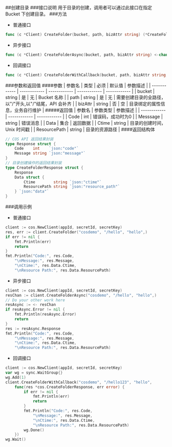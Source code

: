 ##创建目录
###接口说明
用于目录的创建，调用者可以通过此接口在指定 Bucket 下创建目录。
###方法
- 普通接口

```go
func (c *Client) CreateFolder(bucket, path, bizAttr string) (*CreateFolderResponse, error)
```

- 异步接口

```go
func (c *Client) CreateFolderAsync(bucket, path, bizAttr string) <-chan *CreateFolderAsyncResponse
```

- 回调接口

```go
func (c *Client) CreateFolderWithCallback(bucket, path, bizAttr string, callback func(*CreateFolderResponse, error))
```

###参数和返回值
####参数
| 参数名  | 类型  | 必须  | 默认值  | 参数描述  |
| ------------ | ------------ | ------------ | ------------ | ------------ |
| bucket  | string  | 是  | 无  | Bucket 名称  |
| path  | string  | 是  | 无  | 需要创建目录的全路径，以"/"开头,以"/"结尾，API 会补齐 |
| bizAttr  | string  | 否  | 空  | 目录绑定的属性信息，业务自行维护   |
#####返回值
| 参数名  | 参数类型  | 参数描述  |
| ------------ | ------------ | ------------ |
| Code  | int  | 错误码，成功时为0   |
| Messsage  | string  | 错误消息  |
| Data  |  集合 | 返回数据  |
| Ctime  | string  | 目录的创建时间，Unix 时间戳   |
| ResourcePath  | string  | 目录的资源路径   |
####返回结构体

```go
// COS API 返回结果封装
type Response struct {
	Code    int    `json:"code"`
	Message string `json:"message"`
}
// 目录创建操作的返回结果封装
type CreateFolderResponse struct {
	Response
	Data struct {
		Ctime        string `json:"ctime"`
		ResourcePath string `json:"resource_path"`
	} `json:"data"`
}
```

###调用示例
- 普通接口

```go
client := cos.NewClient(appId, secretId, secretKey)
res, err := client.CreateFolder("cosdemo", "/hello", "hello",)
if err != nil {
    fmt.Println(err)
    return
}
fmt.Println("Code:", res.Code,
    "\nMessage:", res.Message,
    "\nCtime:", res.Data.Ctime,
    "\nResource Path:", res.Data.ResourcePath)
```

- 异步接口

```go
client := cos.NewClient(appId, secretId, secretKey)
resChan := client.CreateFolderAsync("cosdemo", "/hello", "hello",)
// Do your other work here
resAsync := <- resChan
if resAsync.Error != nil {
    fmt.Println(resAsync.Error)
    return
}
res := resAsync.Response
fmt.Println("Code:", res.Code,
    "\nMessage:", res.Message,
    "\nCtime:", res.Data.Ctime,
    "\nResource Path:", res.Data.ResourcePath)
```

- 回调接口

```go
client := cos.NewClient(appId, secretId, secretKey)
var wg = sync.WaitGroup{}
wg.Add(1)
client.CreateFolderWithCallback("cosdemo", "/hello123", "hello",
    func(res *cos.CreateFolderResponse, err error) {
        if err != nil {
            fmt.Println(err)
            return
        }
        fmt.Println("Code:", res.Code,
            "\nMessage:", res.Message,
            "\nCtime:", res.Data.Ctime,
            "\nResource Path:", res.Data.ResourcePath)
        wg.Done()
    })
wg.Wait()
```

